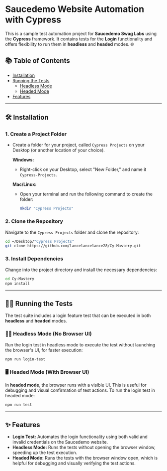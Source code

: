 

#  Saucedemo Website Automation with Cypress

This is a sample test automation project for **Saucedemo Swag Labs** using the **Cypress** framework. It contains tests for the **Login** functionality and offers flexibility to run them in **headless** and **headed** modes. 🌐

## 📚 Table of Contents

- [Installation](#installation)
- [Running the Tests](#running-the-tests)
  - [Headless Mode](#headless-mode)
  - [Headed Mode](#headed-mode)
- [Features](#features)

---

## 🛠️ Installation

### 1. Create a Project Folder
- Create a folder for your project, called `Cypress Projects` on your Desktop (or another location of your choice).

  **Windows:**
  - Right-click on your Desktop, select "New Folder," and name it `Cypress-Projects`.

  **Mac/Linux:**
  - Open your terminal and run the following command to create the folder:

    ```bash
    mkdir "Cypress Projects"
    ```

### 2. Clone the Repository
Navigate to the `Cypress Projects` folder and clone the repository:

```bash
cd ~/Desktop/"Cypress Projects"
git clone https://github.com/lancelancelance28/Cy-Mastery.git
```

### 3. Install Dependencies
Change into the project directory and install the necessary dependencies:

```bash
cd Cy-Mastery
npm install
```

---

## 🏃‍♂️ Running the Tests

The test suite includes a login feature test that can be executed in both **headless** and **headed** modes.

### 🧑‍💻 Headless Mode (No Browser UI)

Run the login test in headless mode to execute the test without launching the browser's UI, for faster execution:

```bash
npm run login-test
```

### 🖥️ Headed Mode (With Browser UI)

In **headed mode**, the browser runs with a visible UI. This is useful for debugging and visual confirmation of test actions. To run the login test in headed mode:

```bash
npm run test
```

---

## ✨ Features

- **Login Test:** Automates the login functionality using both valid and invalid credentials on the Saucedemo website.
- **Headless Mode:** Runs the tests without opening the browser window, speeding up the test execution.
- **Headed Mode:** Runs the tests with the browser window open, which is helpful for debugging and visually verifying the test actions.
